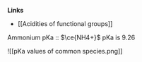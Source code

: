 **Links**
- [[Acidities of functional groups]] 

Ammonium pKa :: $\ce{NH4+}$ pKa is $9.26$

![[pKa values of common species.png]]
